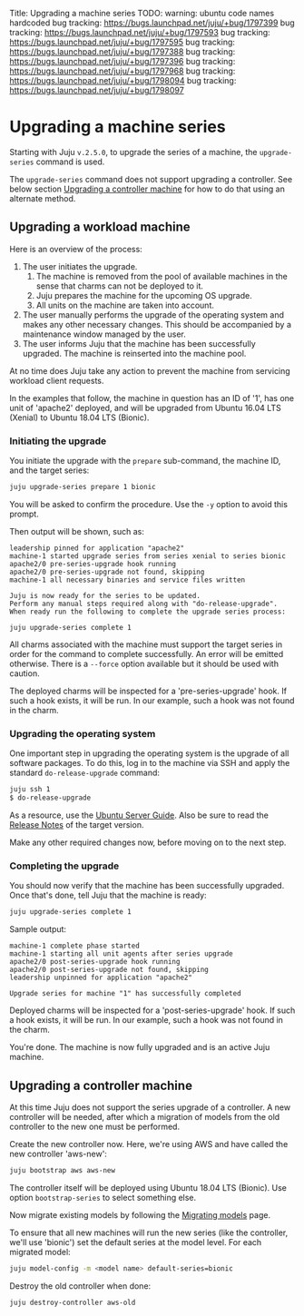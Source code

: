 Title: Upgrading a machine series
TODO:  warning: ubuntu code names hardcoded
       bug tracking: https://bugs.launchpad.net/juju/+bug/1797399
       bug tracking: https://bugs.launchpad.net/juju/+bug/1797593
       bug tracking: https://bugs.launchpad.net/juju/+bug/1797595
       bug tracking: https://bugs.launchpad.net/juju/+bug/1797388
       bug tracking: https://bugs.launchpad.net/juju/+bug/1797396
       bug tracking: https://bugs.launchpad.net/juju/+bug/1797968
       bug tracking: https://bugs.launchpad.net/juju/+bug/1798094
       bug tracking: https://bugs.launchpad.net/juju/+bug/1798097

# Upgrading a machine series

Starting with Juju `v.2.5.0`, to upgrade the series of a machine, the
`upgrade-series` command is used.

The `upgrade-series` command does not support upgrading a controller. See below
section [Upgrading a controller machine][#upgrading-a-controller] for how to do
that using an alternate method.

## Upgrading a workload machine

Here is an overview of the process:

 1. The user initiates the upgrade.
    1. The machine is removed from the pool of available machines in the sense
       that charms can not be deployed to it.
    1. Juju prepares the machine for the upcoming OS upgrade.
    1. All units on the machine are taken into account.
 1. The user manually performs the upgrade of the operating system and makes
    any other necessary changes. This should be accompanied by a maintenance
    window managed by the user.
 1. The user informs Juju that the machine has been successfully upgraded. The
    machine is reinserted into the machine pool.

At no time does Juju take any action to prevent the machine from servicing
workload client requests.

In the examples that follow, the machine in question has an ID of '1', has one
unit of 'apache2' deployed, and will be upgraded from Ubuntu 16.04 LTS (Xenial)
to Ubuntu 18.04 LTS (Bionic).

### Initiating the upgrade

You initiate the upgrade with the `prepare` sub-command, the machine ID, and
the target series:

```bash
juju upgrade-series prepare 1 bionic
```

You will be asked to confirm the procedure. Use the `-y` option to avoid this
prompt.

Then output will be shown, such as:

```no-highlight
leadership pinned for application "apache2"
machine-1 started upgrade series from series xenial to series bionic
apache2/0 pre-series-upgrade hook running
apache2/0 pre-series-upgrade not found, skipping
machine-1 all necessary binaries and service files written

Juju is now ready for the series to be updated.
Perform any manual steps required along with "do-release-upgrade".
When ready run the following to complete the upgrade series process:

juju upgrade-series complete 1
```

All charms associated with the machine must support the target series in order
for the command to complete successfully. An error will be emitted otherwise.
There is a `--force` option available but it should be used with caution.

The deployed charms will be inspected for a 'pre-series-upgrade' hook. If such
a hook exists, it will be run. In our example, such a hook was not found in the
charm.

### Upgrading the operating system

One important step in upgrading the operating system is the upgrade of all
software packages. To do this, log in to the machine via SSH and apply the
standard `do-release-upgrade` command:

```bash
juju ssh 1
$ do-release-upgrade
```

As a resource, use the [Ubuntu Server Guide][serverguide-upgrade]. Also be sure
to read the [Release Notes][ubuntu-releases] of the target version.

Make any other required changes now, before moving on to the next step.

### Completing the upgrade

You should now verify that the machine has been successfully upgraded. Once
that's done, tell Juju that the machine is ready:

```bash
juju upgrade-series complete 1
```

Sample output:

```no-highlight
machine-1 complete phase started
machine-1 starting all unit agents after series upgrade
apache2/0 post-series-upgrade hook running
apache2/0 post-series-upgrade not found, skipping
leadership unpinned for application "apache2"

Upgrade series for machine "1" has successfully completed
```

Deployed charms will be inspected for a 'post-series-upgrade' hook. If such a
hook exists, it will be run. In our example, such a hook was not found in the
charm.

You're done. The machine is now fully upgraded and is an active Juju machine.

## Upgrading a controller machine

At this time Juju does not support the series upgrade of a controller. A new
controller will be needed, after which a migration of models from the old
controller to the new one must be performed.

Create the new controller now. Here, we're using AWS and have called the new
controller 'aws-new':

```bash
juju bootstrap aws aws-new
```

The controller itself will be deployed using Ubuntu 18.04 LTS (Bionic). Use
option `bootstrap-series` to select something else.

Now migrate existing models by following the [Migrating models][models-migrate]
page.

To ensure that all new machines will run the new series (like the controller,
we'll use 'bionic') set the default series at the model level. For each
migrated model:

```bash
juju model-config -m <model name> default-series=bionic
```

Destroy the old controller when done:

```bash
juju destroy-controller aws-old
```


<!-- LINKS -->

[serverguide-upgrade]: https://help.ubuntu.com/lts/serverguide/installing-upgrading.html
[ubuntu-releases]: https://wiki.ubuntu.com/Releases
[models-migrate]: ./models-migrate.md
[#upgrading-a-controller]: #upgrading-a-controller-machine
